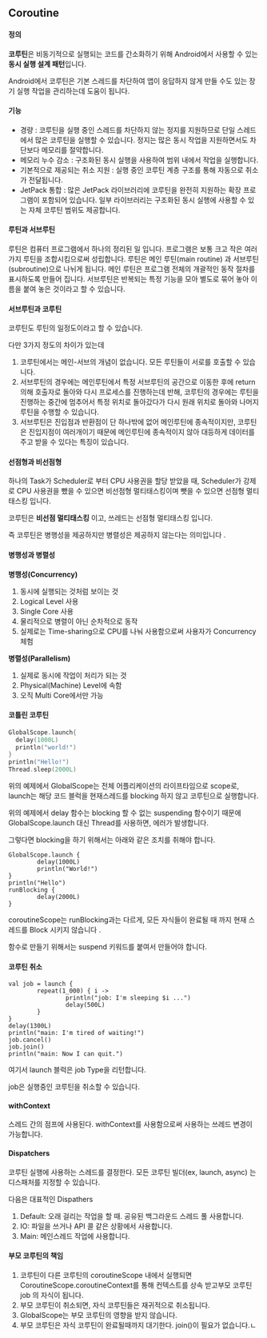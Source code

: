 ## Coroutine

#### 정의

**코루틴**은 비동기적으로 실행되는 코드를 간소화하기 위해 Android에서 사용할 수 있는 **동시 실행 설계 패턴**입니다.

Android에서 코루틴은 기본 스레드를 차단하여 앱이 응답하지 않게 만들 수도 있는 장기 실행 작업을 관리하는데 도움이 됩니다.



#### 기능

+ 경량 : 코루틴을 실행 중인 스레드를 차단하지 않는 정지를 지원하므로 단일 스레드에서 많은 코루틴을 실행할 수 있습니다. 정지는 많은 동시 작업을 지원하면서도 차단보다 메모리를 절약합니다.
+ 메모리 누수 감소 : 구조화된 동시 실행을 사용하여 범위 내에서 작업을 실행합니다.
+ 기본적으로 제공되는 취소 지원 : 실행 중인 코루틴 계층 구조를 통해 자동으로 취소가 전달됩니다.
+ JetPack 통합 : 많은 JetPack 라이브러리에 코루틴을 완전히 지원하는 확장 프로그램이 포함되어 있습니다. 일부 라이브러리는 구조화된 동시 실행에 사용할 수 있는 자체 코루틴 범위도 제공합니다.



#### 루틴과 서브루틴

루틴은 컴퓨터 프로그램에서 하나의 정리된 일 입니다. 프로그램은 보통 크고 작은 여러가지 루틴을 조합시킴으로써 성립합니다. 루틴은 메인 루틴(main routine) 과 서브루틴(subroutine)으로 나뉘게 됩니다. 메인 루틴은 프로그램 전체의 개괄적인 동작 절차를 표시하도록 만들어 집니다. 서브루틴은 반복되는 특정 기능을 모아 별도로 묶어 놓아 이름을 붙여 놓은 것이라고 할 수 있습니다. 



#### 서브루틴과 코루틴

코루틴도 루틴의 일정도이라고 할 수 있습니다. 

다만 3가지 정도의 차이가 있는데 

1. 코루틴에서는 메인-서브의 개념이 없습니다. 모든 루틴들이 서로를 호출할 수 있습니다.
2. 서브루틴의 경우에는 메인루틴에서 특정 서브루틴의 공간으로 이동한 후에 return 의해 호출자로 돌아와 다시 프로세스를 진행하는데 반해, 코루틴의 경우에는 루틴을 진행하는 중간에 멈추어서 특정 위치로 돌아갔다가 다시 원래 위치로 돌아와 나머지 루틴을 수행할 수 있습니다.
3. 서브루틴은 진입점과 반환점이 단 하나밖에 없어 메인루틴에 종속적이지만, 코루틴은 진입지점이 여러개이기 때문에 메인루틴에 종속적이지 않아 대등하게 데이터를 주고 받을 수 있다는 특징이 있습니다.



#### 선점형과 비선점형

하나의 Task가 Scheduler로 부터 CPU 사용권을 할당 받았을 때, Scheduler가 강제로 CPU 사용권을 뺐을 수 있으면 비선점형 멀티태스킹이며 뺏을 수 있으면 선점형 멀티태스킹 입니다.



코루틴은 **비선점 멀티태스킹** 이고, 쓰레드는 선점형 멀티태스킹 입니다.

즉 코루틴은 병행성을 제공하지만 병렬성은 제공하지 않는다는 의미입니다 .



#### 병행성과 병렬성 

**병행성(Concurrency)**

1. 동시에 실행되는 것처럼 보이는 것
2. Logical Level 사용
3. Single Core 사용
4. 물리적으로 병렬이 아닌 순차적으로 동작
5. 실제로는 Time-sharing으로 CPU를 나눠 사용함으로써 사용자가 Concurrency 체험

**병렬성(Parallelism)**

1. 실제로 동시에 작업이 처리가 되는 것
2. Physical(Machine) Level에 속함
3. 오직 Multi Core에서만 가능



#### 코틀린 코루틴

``` kotlin
GlobalScope.launch{
  delay(1000L)
  println("world!")
}
println("Hello!")
Thread.sleep(2000L)
```



위의 예제에서 GlobalScope는 전체 어플리케이션의 라이프타임으로 scope로, launch는 해당 코드 블럭을 현재스레드를 blocking 하지 않고 코루틴으로 실행합니다.

위의 예제에서 delay 함수는 blocking 할 수 없는 suspending 함수이기 때문에 GlobalScope.launch 대신 Thread를 사용하면, 에러가 발생합니다.

그렇다면 blocking을 하기 위해서는 아래와 같은 조치를 취해야 합니다.



```Ko
GlobalScope.launch {
		delay(1000L)
		println("World!")
}
println("Hello")
runBlocking {
		delay(2000L)
}
```

coroutineScope는 runBlocking과는 다르게, 모든 자식들이 완료될 때 까지 현재 스레드를 Block 시키지 않습니다 . 

함수로 만들기 위해서는 suspend 키워드를 붙여서 만들어야 합니다.



#### 코루틴 취소 

```Ko
val job = launch {
		repeat(1_000) { i ->
				println("job: I'm sleeping $i ...")
				delay(500L)
		}
}
delay(1300L)
println("main: I'm tired of waiting!")
job.cancel()
job.join() 
println("main: Now I can quit.")
```

여기서 launch 블럭은 job Type을 리턴합니다.

job은 실행중인 코루틴을 취소할 수 있습니다.



#### withContext

스레드 간의 점프에 사용된다. withContext를 사용함으로써 사용하는 쓰레드 변경이 가능합니다.



#### Dispatchers

코루틴 실행에 사용하는 스레드를 결정한다. 모든 코루틴 빌더(ex, launch, async) 는 디스패처를 지정할 수 있습니다.

다음은 대표적인 Dispathers

1. Default: 오래 걸리는 작업을 할 때. 공유된 백그라운드 스레드 풀 사용합니다.
2. IO: 파일을 쓰거나 API 콜 같은 상황에서 사용합니다.
3. Main: 메인스레드 작업에 사용합니다.



#### 부모 코루틴의 책임

1. 코루틴이 다른 코루틴의 coroutineScope 내에서 실행되면 CoroutineScope.coroutineContext를 통해 컨텍스트를 상속 받고부모 코루틴job 의 자식이 됩니다.
2. 부모 코루틴이 취소되면, 자식 코루틴들은 재귀적으로 취소됩니다.
3. GlobalScope는 부모 코루틴의 영향을 받지 않습니다.
4. 부모 코루틴은 자식 코루틴이 완료될때까지 대기한다. join()이 필요가 없습니다.ㄴ